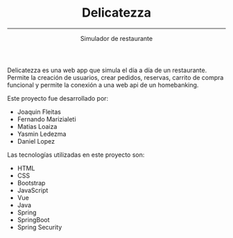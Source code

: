 <?xml version="1.0" encoding="UTF-8"?>
<project>
  <header>
    <h1><strong>Delicatezza</strong></h1>
    <hr>
    <subtitle>Simulador de restaurante</subtitle>
  </header>
  <body>
    <p>Delicatezza es una web app que simula el día a día de un restaurante. Permite la creación de usuarios, crear pedidos, reservas, carrito de compra funcional y permite la conexión a una web api de un homebanking.</p>
    <p>Este proyecto fue desarrollado por:</p>
    <ul>
      <li>Joaquin Fleitas</li>
      <li>Fernando Marizialeti</li>
      <li>Matias Loaiza</li>
      <li>Yasmin Ledezma</li>
      <li>Daniel Lopez</li>
    </ul>
    <p>Las tecnologías utilizadas en este proyecto son:</p>
    <ul>
      <li>HTML</li>
      <li>CSS</li>
      <li>Bootstrap</li>
      <li>JavaScript</li>
      <li>Vue</li>
      <li>Java</li>
      <li>Spring</li>
      <li>SpringBoot</li>
      <li>Spring Security</li>
    </ul>
  </body>
</project>
